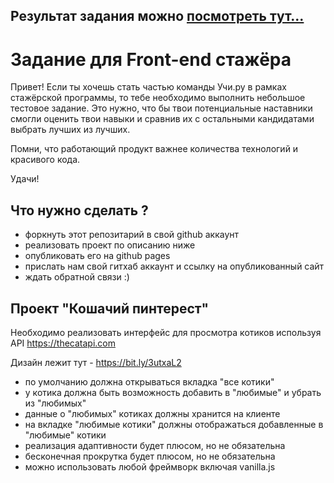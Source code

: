 ## Результат задания можно [посмотреть тут...](https://kalliacto.github.io/frontend-challenge/)

# Задание для Front-end стажёра

Привет! Если ты хочешь стать частью команды Учи.ру в рамках стажёрской программы,
то тебе необходимо выполнить небольшое тестовое задание. Это нужно, что бы твои
потенциальные наставники смогли оценить твои навыки и сравнив их с остальными
кандидатами выбрать лучших из лучших.

Помни, что работающий продукт важнее количества технологий и красивого кода.

Удачи!

## Что нужно сделать ?

-   форкнуть этот репозитарий в свой github аккаунт
-   реализовать проект по описанию ниже
-   опубликовать его на github pages
-   прислать нам свой гитхаб аккаунт и ссылку на опубликованный сайт
-   ждать обратной связи :)

## Проект "Кошачий пинтерест"

Необходимо реализовать интерфейс для просмотра котиков используя API https://thecatapi.com

Дизайн лежит тут - https://bit.ly/3utxaL2

-   по умолчанию должна открываться вкладка "все котики"
-   у котика должна быть возможность добавить в "любимые" и убрать из "любимых"
-   данные о "любимых" котиках должны хранится на клиенте
-   на вкладке "любимые котики" должны отображаться добавленные в "любимые" котики
-   реализация адаптивности будет плюсом, но не обязательна
-   бесконечная прокрутка будет плюсом, но не обязательна
-   можно использовать любой фреймворк включая vanilla.js
